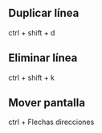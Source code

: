 ## Duplicar línea

ctrl + shift + d

## Eliminar línea

ctrl + shift + k

## Mover pantalla
ctrl + Flechas direcciones
